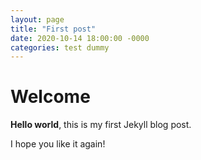 ```yaml
---
layout: page
title: "First post"
date: 2020-10-14 18:00:00 -0000
categories: test dummy
---
```


# Welcome

**Hello world**, this is my first Jekyll blog post.

I hope you like it again!